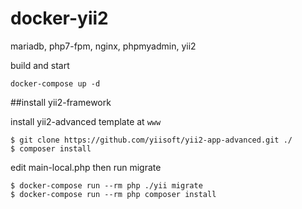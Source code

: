 # docker-yii2
mariadb, php7-fpm, nginx, phpmyadmin, yii2

build and start

```
docker-compose up -d
```

##install yii2-framework

install yii2-advanced template at ```www```

```
$ git clone https://github.com/yiisoft/yii2-app-advanced.git ./
$ composer install
```

edit main-local.php then run migrate

```
$ docker-compose run --rm php ./yii migrate
$ docker-compose run --rm php composer install
```

